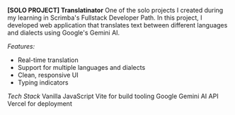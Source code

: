 **[SOLO PROJECT] Translatinator**
One of the solo projects I created during my learning in Scrimba's Fullstack Developer Path. In this project, I developed web application that translates text between different languages and dialects using Google's Gemini AI.

_Features:_
- Real-time translation
- Support for multiple languages and dialects
- Clean, responsive UI
- Typing indicators

_Tech Stack_
Vanilla JavaScript
Vite for build tooling
Google Gemini AI API
Vercel for deployment
